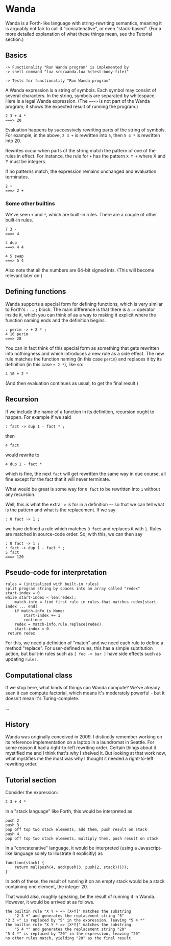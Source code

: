 Wanda
=====

Wanda is a Forth-like language with string-rewriting semantics,
meaning it is arguably not fair to call it "concatenative",
or even "stack-based".  (For a more detailed explanation of what
these things mean, see the Tutorial section.)

Basics
------

    -> Functionality "Run Wanda program" is implemented by
    -> shell command "lua src/wanda.lua %(test-body-file)"

    -> Tests for functionality "Run Wanda program"

A Wanda expression is a string of symbols.
Each symbol may consist of several characters.
In the string, symbols are separated by whitespace.
Here is a legal Wanda expression.  (The `===>` is
not part of the Wanda program; it shows the expected
result of running the program.)

    2 3 + 4 *
    ===> 20

Evaluation happens by successively rewriting parts
of the string of symbols.  For example, in the above,
`2 3 +` is rewritten into `5`, then `5 4 *` is
rewritten into 20.

Rewrites occur when parts of the string match the
pattern of one of the rules in effect.  For instance,
the rule for `+` has the pattern `X Y +` where X and Y
must be integers.

If no patterns match, the expression remains unchanged
and evaluation terminates.

    2 +
    ===> 2 +

### Some other builtins

We've seen `+` and `*`, which are built-in rules.
There are a couple of other built-in rules.

    7 3 -
    ===> 4

    4 dup
    ===> 4 4

    4 5 swap
    ===> 5 4

Also note that all the numbers are 64-bit signed ints.
(This will become relevant later on.)

Defining functions
------------------

Wanda supports a special form for defining functions,
which is very similar to Forth's `:` ... `;` block.
The main difference is that there is a `->` operator
inside it, which you can think of as a way to making
it explicit where the function naming ends and the
definition begins.

    : perim -> + 2 * ;
    4 10 perim
    ===> 28

You can in fact think of this special form as something
that gets rewritten into nothingness and which
introduces a new rule as a side effect.  The new rule
matches the function naming (in this case `perim`) and
replaces it by its definition (in this case `+ 2 *`),
like so:

    4 10 + 2 *

(And then evaluation continues as usual, to get the
final result.)

Recursion
---------

If we include the name of a function in its definition,
recursion ought to happen.  For example if we said

    : fact -> dup 1 - fact * ;

then

    4 fact

would rewrite to

    4 dup 1 - fact *

which is fine, the next `fact` will get rewritten the
same way in due course, all fine except for the fact that it
will never terminate.

What would be great is some way for `0 fact` to be rewritten
into `1` without any recursion.

Well, this is what the extra `->` is for in a definition --
so that we can tell what is the pattern and what is the
replacement.  If we say

    : 0 fact -> 1 ;

we have defined a rule which matches `0 fact` and replaces
it with `1`.  Rules are matched in source-code order.  So,
with this, we can then say

    : 0 fact -> 1 ;
    : fact -> dup 1 - fact * ;
    5 fact
    ===> 120

Pseudo-code for interpretation
------------------------------

    rules = (initialized with built-in rules)
    split program string by spaces into an array called "redex"
    start-index = 0
    while start-index < len(redex):
        match-info = find first rule in rules that matches redex[start-index ... end]
        if match-info is None:
            start-index += 1
            continue
        redex = match-info.rule.replace(redex)
        start-index = 0
     return redex

For this, we need a definition of "match" and we need each rule to define a method
"replace".  For user-defined rules, this has a simple subtitution action, but
built-in rules such as `[ foo -> bar ]` have side effects such as updating `rules`.

Computational class
-------------------

If we stop here, what kinds of things can Wanda compute?
We've already seen it can compute factorial, which means
it's moderately powerful - but it doesn't mean it's
Turing-complete.

...

History
-------

Wanda was originally conceived in 2009.  I distinctly remember
working on its reference implementation on a laptop in a laundromat in Seattle.
For some reason it had a right-to-left rewriting order.
Certain things about it mystified me and I think that's why I shelved it.
But looking at that work now, what mystifies me the most was why I thought
it needed a right-to-left rewriting order.

Tutorial section
----------------

Consider the expression:

    2 3 + 4 *

In a "stack language" like Forth, this would be interpreted as

    push 2
    push 3
    pop off top two stack elements, add them, push result on stack
    push 4
    pop off top two stack elements, multiply them, push result on stack

In a "concatenative" language, it would be interpreted (using a
Javascript-like language solely to illustrate it explicitly) as

    function(stack) {
        return mul(push(4, add(push(3, push(2, stack)))));
    }

In both of these, the result of running it on an empty stack would
be a stack containing one element, the integer 20.

That would also, roughly speaking, be the result of running it in
Wanda.  However, it would be arrived at as follows.

    the builtin rule "X Y + => [X+Y]" matches the substring
        "2 3 +" and generates the replacement string "5"
    "2 3 +" is replaced by "5" in the expression, leaving "5 4 *"
    the builtin rule "X Y * => [X*Y]" matches the substring
        "5 4 *" and generates the replacement string "20"
    "5 4 *" is replaced by "20" in the expression, leaving "20"
    no other rules match, yielding "20" as the final result


